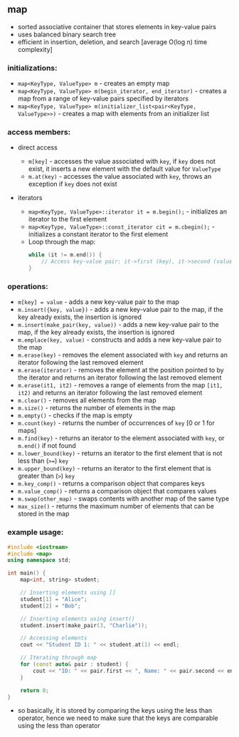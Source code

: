 ## map

- sorted associative container that stores elements in key-value pairs
- uses balanced binary search tree
- efficient in insertion, deletion, and search [average O(log n) time complexity]


### initializations:

- `map<KeyType, ValueType> m` - creates an empty map
- `map<KeyType, ValueType> m(begin_iterator, end_iterator)` - creates a map from a range of key-value pairs specified by iterators
- `map<KeyType, ValueType> m(initializer_list<pair<KeyType, ValueType>>)` - creates a map with elements from an initializer list


### access members:

- direct access
    - `m[key]` - accesses the value associated with `key`, if `key` does not exist, it inserts a new element with the default value for `ValueType`
    - `m.at(key)` - accesses the value associated with `key`, throws an exception if `key` does not exist

- iterators
    - `map<KeyType, ValueType>::iterator it = m.begin();` - initializes an iterator to the first element
    - `map<KeyType, ValueType>::const_iterator cit = m.cbegin();` - initializes a constant iterator to the first element
    - Loop through the map:
        ```cpp
        while (it != m.end()) {
            // Access key-value pair: it->first (key), it->second (value)
        }
        ```

### operations:

- `m[key] = value` - adds a new key-value pair to the map
- `m.insert({key, value})` - adds a new key-value pair to the map, if the key already exists, the insertion is ignored
- `m.insert(make_pair(key, value))` - adds a new key-value pair to the map, if the key already exists, the insertion is ignored
- `m.emplace(key, value)` - constructs and adds a new key-value pair to the map
- `m.erase(key)` - removes the element associated with `key` and returns an iterator following the last removed element
- `m.erase(iterator)` - removes the element at the position pointed to by the iterator and returns an iterator following the last removed element
- `m.erase(it1, it2)` - removes a range of elements from the map `[it1, it2)` and returns an iterator following the last removed element
- `m.clear()` - removes all elements from the map
- `m.size()` - returns the number of elements in the map
- `m.empty()` - checks if the map is empty
- `m.count(key)` - returns the number of occurrences of `key` [0 or 1 for maps]
- `m.find(key)` - returns an iterator to the element associated with `key`, or `m.end()` if not found
- `m.lower_bound(key)` - returns an iterator to the first element that is not less than (`>=`) `key`
- `m.upper_bound(key)` - returns an iterator to the first element that is greater than (`>`) `key`
- `m.key_comp()` - returns a comparison object that compares keys
- `m.value_comp()` - returns a comparison object that compares values
- `m.swap(other_map)` - swaps contents with another map of the same type
- `max_size()` - returns the maximum number of elements that can be stored in the map


### example usage:

```cpp
#include <iostream>
#include <map>
using namespace std;

int main() {
    map<int, string> student;

    // Inserting elements using []
    student[1] = "Alice";
    student[2] = "Bob";

    // Inserting elements using insert()
    student.insert(make_pair(3, "Charlie"));

    // Accessing elements
    cout << "Student ID 1: " << student.at(1) << endl;

    // Iterating through map
    for (const auto& pair : student) {
        cout << "ID: " << pair.first << ", Name: " << pair.second << endl;
    }

    return 0;
}
```

- so basically, it is stored by comparing the keys using the less than operator, hence we need to make sure that the keys are comparable using the less than operator